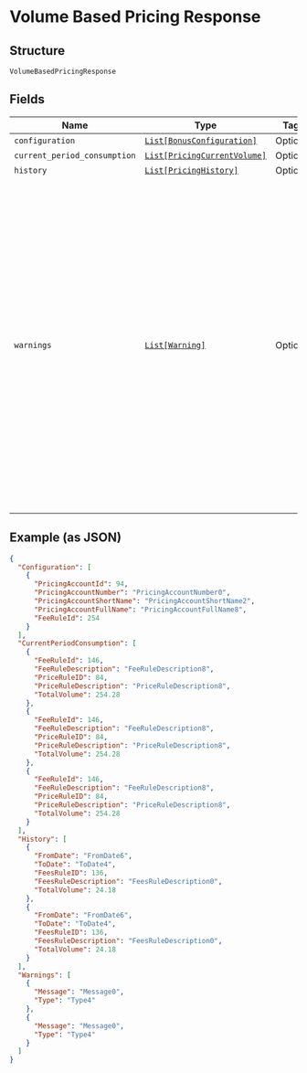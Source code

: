 
# Volume Based Pricing Response

## Structure

`VolumeBasedPricingResponse`

## Fields

| Name | Type | Tags | Description |
|  --- | --- | --- | --- |
| `configuration` | [`List[BonusConfiguration]`](../../doc/models/bonus-configuration.md) | Optional | - |
| `current_period_consumption` | [`List[PricingCurrentVolume]`](../../doc/models/pricing-current-volume.md) | Optional | - |
| `history` | [`List[PricingHistory]`](../../doc/models/pricing-history.md) | Optional | - |
| `warnings` | [`List[Warning]`](../../doc/models/warning.md) | Optional | A list of Warning entity.<br>This entity will hold the details of the scheduled System Outages of any dependent applications of this service.<br>Note: If there is no scheduled outage information available, in the configuration in AMS, for this service, this parameter won’t be present in output. |

## Example (as JSON)

```json
{
  "Configuration": [
    {
      "PricingAccountId": 94,
      "PricingAccountNumber": "PricingAccountNumber0",
      "PricingAccountShortName": "PricingAccountShortName2",
      "PricingAccountFullName": "PricingAccountFullName8",
      "FeeRuleId": 254
    }
  ],
  "CurrentPeriodConsumption": [
    {
      "FeeRuleId": 146,
      "FeeRuleDescription": "FeeRuleDescription8",
      "PriceRuleID": 84,
      "PriceRuleDescription": "PriceRuleDescription8",
      "TotalVolume": 254.28
    },
    {
      "FeeRuleId": 146,
      "FeeRuleDescription": "FeeRuleDescription8",
      "PriceRuleID": 84,
      "PriceRuleDescription": "PriceRuleDescription8",
      "TotalVolume": 254.28
    },
    {
      "FeeRuleId": 146,
      "FeeRuleDescription": "FeeRuleDescription8",
      "PriceRuleID": 84,
      "PriceRuleDescription": "PriceRuleDescription8",
      "TotalVolume": 254.28
    }
  ],
  "History": [
    {
      "FromDate": "FromDate6",
      "ToDate": "ToDate4",
      "FeesRuleID": 136,
      "FeesRuleDescription": "FeesRuleDescription0",
      "TotalVolume": 24.18
    },
    {
      "FromDate": "FromDate6",
      "ToDate": "ToDate4",
      "FeesRuleID": 136,
      "FeesRuleDescription": "FeesRuleDescription0",
      "TotalVolume": 24.18
    }
  ],
  "Warnings": [
    {
      "Message": "Message0",
      "Type": "Type4"
    },
    {
      "Message": "Message0",
      "Type": "Type4"
    }
  ]
}
```

